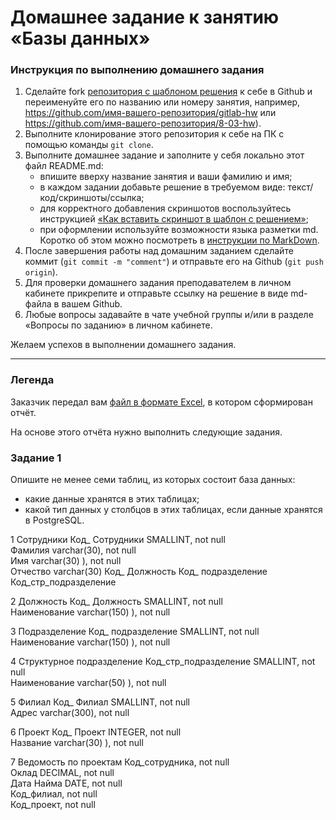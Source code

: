 # Домашнее задание к занятию «Базы данных»

### Инструкция по выполнению домашнего задания

1. Сделайте fork [репозитория c шаблоном решения](https://github.com/netology-code/sys-pattern-homework) к себе в Github и переименуйте его по названию или номеру занятия, например, https://github.com/имя-вашего-репозитория/gitlab-hw или https://github.com/имя-вашего-репозитория/8-03-hw).
2. Выполните клонирование этого репозитория к себе на ПК с помощью команды `git clone`.
3. Выполните домашнее задание и заполните у себя локально этот файл README.md:
   - впишите вверху название занятия и ваши фамилию и имя;
   - в каждом задании добавьте решение в требуемом виде: текст/код/скриншоты/ссылка;
   - для корректного добавления скриншотов воспользуйтесь инструкцией [«Как вставить скриншот в шаблон с решением»](https://github.com/netology-code/sys-pattern-homework/blob/main/screen-instruction.md);
   - при оформлении используйте возможности языка разметки md. Коротко об этом можно посмотреть в [инструкции по MarkDown](https://github.com/netology-code/sys-pattern-homework/blob/main/md-instruction.md).
4. После завершения работы над домашним заданием сделайте коммит (`git commit -m "comment"`) и отправьте его на Github (`git push origin`).
5. Для проверки домашнего задания преподавателем в личном кабинете прикрепите и отправьте ссылку на решение в виде md-файла в вашем Github.
6. Любые вопросы задавайте в чате учебной группы и/или в разделе «Вопросы по заданию» в личном кабинете.

Желаем успехов в выполнении домашнего задания.

---
### Легенда

Заказчик передал вам [файл в формате Excel](https://github.com/netology-code/sdb-homeworks/blob/main/resources/hw-12-1.xlsx), в котором сформирован отчёт. 

На основе этого отчёта нужно выполнить следующие задания.

### Задание 1

Опишите не менее семи таблиц, из которых состоит база данных:

- какие данные хранятся в этих таблицах;
- какой тип данных у столбцов в этих таблицах, если данные хранятся в PostgreSQL.


1 Сотрудники
Код_ Сотрудники SMALLINT, not null  
Фамилия       varchar(30), not null  
Имя varchar(30) ), not null  
Отчество varchar(30)
Код_ Должность
Код_ подразделение
Код_стр_подразделение

2 Должность
Код_ Должность SMALLINT, not null  
Наименование varchar(150) ), not null  

3 Подразделение
Код_ подразделение SMALLINT, not null  
Наименование varchar(150) ), not null  

4 Структурное подразделение
Код_стр_подразделение SMALLINT, not null  
Наименование varchar(50) ), not null  

5 Филиал
Код_ Филиал SMALLINT, not null  
Адрес varchar(300), not null  

6 Проект
Код_ Проект INTEGER, not null  
Название varchar(30) ), not null  

7 Ведомость по проектам
Код_сотрудника, not null  
Оклад DECIMAL, not null  
Дата Найма DATE, not null  
Код_филиал, not null  
Код_проект, not null  


